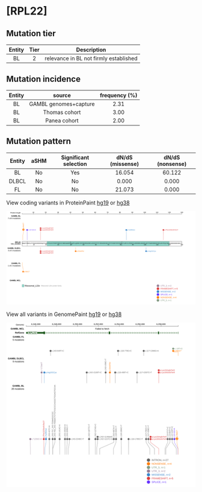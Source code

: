 # [RPL22]

## Mutation tier

|Entity|Tier|Description                           |
|:------:|:----:|--------------------------------------|
|BL    |2   |relevance in BL not firmly established|
## Mutation incidence

|Entity|source               |frequency (%)|
|:------:|:---------------------:|:-------------:|
|BL    |GAMBL genomes+capture|2.31         |
|BL    |Thomas cohort        |3.00         |
|BL    |Panea cohort         |2.00         |

## Mutation pattern

|Entity|aSHM|Significant selection|dN/dS (missense)|dN/dS (nonsense)|
|:------:|:----:|:---------------------:|:----------------:|:----------------:|
|BL    |No  |Yes                  |16.054          |60.122          |
|DLBCL |No  |No                   | 0.000          | 0.000          |
|FL    |No  |No                   |21.073          | 0.000          |



View coding variants in ProteinPaint [hg19](https://www.bcgsc.ca/downloads/morinlab/GAMBL/test/genes/RPL22_protein.html)  or [hg38](https://www.bcgsc.ca/downloads/morinlab/GAMBL/test/genes/RPL22_protein_hg38.html)

![image](images/proteinpaint/RPL22_NM_000983.svg)

View all variants in GenomePaint [hg19](https://www.bcgsc.ca/downloads/morinlab/GAMBL/test/genes/RPL22.html)  or [hg38](https://www.bcgsc.ca/downloads/morinlab/GAMBL/test/genes/RPL22_hg38.html)

![image](images/proteinpaint/RPL22.svg)
